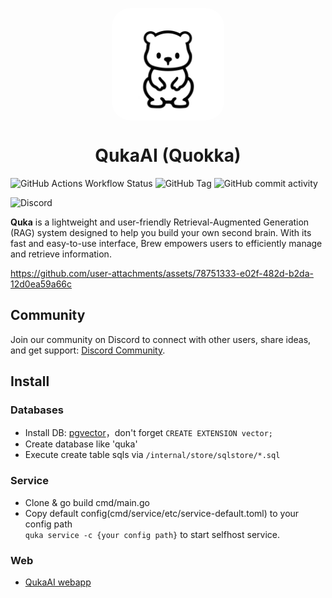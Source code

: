 <p align="center">
 <img align="center" src="https://raw.githubusercontent.com/quka-ai/quka-ai/main/assets/logo.jpg" height="180" style="border-radius: 30px"/>
 <h1 align="center">
  QukaAI (Quokka)
 </h1>
</p>

![GitHub Actions Workflow Status](https://img.shields.io/github/actions/workflow/status/quka-ai/quka-ai/ghcr.yml)
![GitHub Tag](https://img.shields.io/github/v/tag/quka-ai/quka-ai)
![GitHub commit activity](https://img.shields.io/github/commit-activity/m/quka-ai/quka-ai)

![Discord](https://img.shields.io/discord/1293497229096521768?logo=discord&logoColor=white)

**Quka** is a lightweight and user-friendly Retrieval-Augmented Generation (RAG) system designed to help you build your own second brain. With its fast and easy-to-use interface, Brew empowers users to efficiently manage and retrieve information.

https://github.com/user-attachments/assets/78751333-e02f-482d-b2da-12d0ea59a66c

## Community

Join our community on Discord to connect with other users, share ideas, and get support: [Discord Community](https://discord.gg/YGrbmbCVRF).

## Install

### Databases

- Install DB: [pgvector](https://github.com/pgvector/pgvector)，don't forget `CREATE EXTENSION vector;`
- Create database like 'quka'
- Execute create table sqls via `/internal/store/sqlstore/*.sql`

### Service

- Clone & go build cmd/main.go
- Copy default config(cmd/service/etc/service-default.toml) to your config path  
  `quka service -c {your config path}` to start selfhost service.

### Web

- [QukaAI webapp](https://github.com/quka-ai/webapp)


